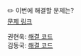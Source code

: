 ✏️ 이번에 해결할 문제는? <br>
[문제 링크](https://leetcode.com/problems/remove-duplicate-letters/description/)

권현욱: [해결 코드](https://github.com/woogie01/Algorithm-Hub/blob/main/LeetCode/Medium/0316-remove-duplicate-letters/0316-remove-duplicate-letters.java) <br>
김동국: [해결 코드]() <br>
